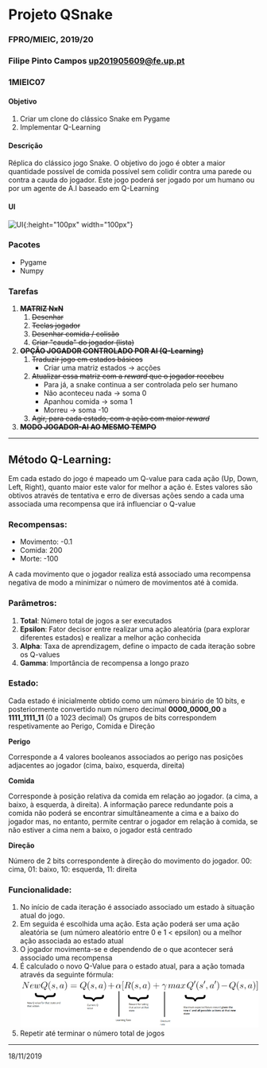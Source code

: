 # Projeto QSnake
### FPRO/MIEIC, 2019/20
### Filipe Pinto Campos up201905609@fe.up.pt
### 1MIEIC07 

#### Objetivo

1. Criar um clone do clássico Snake em Pygame
2. Implementar Q-Learning

#### Descrição

Réplica do clássico jogo Snake.
O objetivo do jogo é obter a maior quantidade possível de comida possível sem colidir contra uma parede ou contra a cauda do jogador.
Este jogo poderá ser jogado por um humano ou por um agente de A.I baseado em Q-Learning

#### UI

![UI](/assets/ui.gif){:height="100px" width="100px"}


### Pacotes

- Pygame
- Numpy

### Tarefas

1. ~~**MATRIZ NxN**~~
   1. ~~Desenhar~~
   1. ~~Teclas jogador~~
   1. ~~Desenhar comida / colisão~~
   1. ~~Criar "cauda" do jogador (lista)~~
1. ~~**OPÇÃO JOGADOR CONTROLADO POR AI (Q-Learning)**~~
   1. ~~Traduzir jogo em estados básicos~~
      * Criar uma matriz estados -> acções
   1. ~~Atualizar essa matriz com a *reward* que o jogador recebeu~~
      * Para já, a snake continua a ser controlada pelo ser humano
      * Não aconteceu nada -> soma 0
      * Apanhou comida -> soma 1
      * Morreu -> soma -10
   1. ~~Agir, para cada estado, com a ação com maior *reward*~~
1. ~~**MODO JOGADOR-AI AO MESMO TEMPO**~~

------
## Método Q-Learning:
Em cada estado do jogo é mapeado um Q-value para cada ação (Up, Down, Left, Right), quanto maior este valor for melhor a ação é. Estes valores são obtivos através de tentativa e erro de diversas ações sendo a cada uma associada uma recompensa que irá influenciar o Q-value

### Recompensas:
* Movimento: -0.1
* Comida: 200
* Morte: -100

A cada movimento que o jogador realiza está associado uma recompensa negativa de modo a minimizar o número de movimentos até à comida.

### Parâmetros:
1. **Total**: Número total de jogos a ser executados
1. **Epsilon**: Fator decisor entre realizar uma ação aleatória (para explorar diferentes estados) e realizar a melhor ação conhecida
1. **Alpha**: Taxa de aprendizagem, define o impacto de cada iteração sobre os Q-values
1. **Gamma**: Importância de recompensa a longo prazo

### Estado:
Cada estado é inicialmente obtido como um número binário de 10 bits, e posteriormente convertido num número decimal
**0000_0000_00** a **1111_1111_11** (0 a 1023 decimal)
Os grupos de bits correspondem respetivamente ao Perigo, Comida e Direção

**Perigo**

Corresponde a 4 valores booleanos associados ao perigo nas posições adjacentes ao jogador (cima, baixo, esquerda, direita)

**Comida**

Corresponde à posição relativa da comida em relação ao jogador. (a cima, a baixo, à esquerda, à direita). A informação parece redundante pois a comida não poderá se encontrar simultâneamente a cima e a baixo do jogador mas, no entanto, permite centrar o jogador em relação à comida, se não estiver a cima nem a baixo, o jogador está centrado

**Direção**

Número de 2 bits correspondente à direção do movimento do jogador. 00: cima, 01: baixo, 10: esquerda, 11: direita


### Funcionalidade:
1. No início de cada iteração é associado associado um estado à situação atual do jogo. 
2. Em seguida é escolhida uma ação. Esta ação poderá ser uma ação aleatória se (um número aleatório entre 0 e 1 < epsilon) ou a melhor ação associada ao estado atual
3. O jogador movimenta-se e dependendo de o que acontecer será associado uma recompensa
4. É calculado o novo Q-Value para o estado atual, para a ação tomada através da seguinte fórmula:
![Q-Learning formula](/assets/formula.png)
5. Repetir até terminar o número total de jogos

------
18/11/2019
